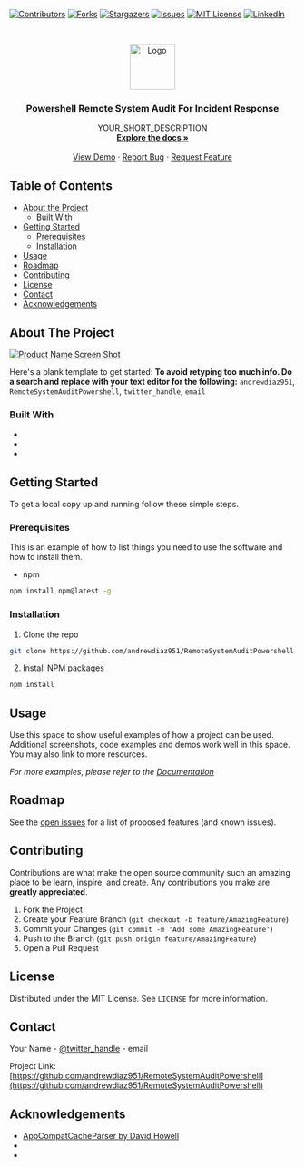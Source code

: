<!--
*** Thanks for checking out this README Template. If you have a suggestion that would
*** make this better, please fork the repo and create a pull request or simply open
*** an issue with the tag "enhancement".
*** Thanks again! Now go create something AMAZING! :D
***
***
***
*** To avoid retyping too much info. Do a search and replace for the following:
*** andrewdiaz951, RemoteSystemAuditPowershell, twitter_handle, email
-->





<!-- PROJECT SHIELDS -->
<!--
*** I'm using markdown "reference style" links for readability.
*** Reference links are enclosed in brackets [ ] instead of parentheses ( ).
*** See the bottom of this document for the declaration of the reference variables
*** for contributors-url, forks-url, etc. This is an optional, concise syntax you may use.
*** https://www.markdownguide.org/basic-syntax/#reference-style-links
-->
[![Contributors][contributors-shield]][contributors-url]
[![Forks][forks-shield]][forks-url]
[![Stargazers][stars-shield]][stars-url]
[![Issues][issues-shield]][issues-url]
[![MIT License][license-shield]][license-url]
[![LinkedIn][linkedin-shield]][linkedin-url]



<!-- PROJECT LOGO -->
<br />
<p align="center">
  <a href="https://github.com/andrewdiaz951/RemoteSystemAuditPowershell">
    <img src="images/logo.png" alt="Logo" width="80" height="80">
  </a>

  <h3 align="center">Powershell Remote System Audit For Incident Response</h3>

  <p align="center">
    YOUR_SHORT_DESCRIPTION
    <br />
    <a href="https://github.com/andrewdiaz951/RemoteSystemAuditPowershell"><strong>Explore the docs »</strong></a>
    <br />
    <br />
    <a href="https://github.com/andrewdiaz951/RemoteSystemAuditPowershell">View Demo</a>
    ·
    <a href="https://github.com/andrewdiaz951/RemoteSystemAuditPowershell/issues">Report Bug</a>
    ·
    <a href="https://github.com/andrewdiaz951/RemoteSystemAuditPowershell/issues">Request Feature</a>
  </p>
</p>



<!-- TABLE OF CONTENTS -->
## Table of Contents

* [About the Project](#about-the-project)
  * [Built With](#built-with)
* [Getting Started](#getting-started)
  * [Prerequisites](#prerequisites)
  * [Installation](#installation)
* [Usage](#usage)
* [Roadmap](#roadmap)
* [Contributing](#contributing)
* [License](#license)
* [Contact](#contact)
* [Acknowledgements](#acknowledgements)



<!-- ABOUT THE PROJECT -->
## About The Project

[![Product Name Screen Shot][product-screenshot]](https://example.com)

Here's a blank template to get started:
**To avoid retyping too much info. Do a search and replace with your text editor for the following:**
`andrewdiaz951`, `RemoteSystemAuditPowershell`, `twitter_handle`, `email`


### Built With

* []()
* []()
* []()



<!-- GETTING STARTED -->
## Getting Started

To get a local copy up and running follow these simple steps.

### Prerequisites

This is an example of how to list things you need to use the software and how to install them.
* npm
```sh
npm install npm@latest -g
```

### Installation

1. Clone the repo
```sh
git clone https://github.com/andrewdiaz951/RemoteSystemAuditPowershell.git
```
2. Install NPM packages
```sh
npm install
```



<!-- USAGE EXAMPLES -->
## Usage

Use this space to show useful examples of how a project can be used. Additional screenshots, code examples and demos work well in this space. You may also link to more resources.

_For more examples, please refer to the [Documentation](https://example.com)_



<!-- ROADMAP -->
## Roadmap

See the [open issues](https://github.com/andrewdiaz951/RemoteSystemAuditPowershell/issues) for a list of proposed features (and known issues).



<!-- CONTRIBUTING -->
## Contributing

Contributions are what make the open source community such an amazing place to be learn, inspire, and create. Any contributions you make are **greatly appreciated**.

1. Fork the Project
2. Create your Feature Branch (`git checkout -b feature/AmazingFeature`)
3. Commit your Changes (`git commit -m 'Add some AmazingFeature'`)
4. Push to the Branch (`git push origin feature/AmazingFeature`)
5. Open a Pull Request



<!-- LICENSE -->
## License

Distributed under the MIT License. See `LICENSE` for more information.



<!-- CONTACT -->
## Contact

Your Name - [@twitter_handle](https://twitter.com/twitter_handle) - email

Project Link: [https://github.com/andrewdiaz951/RemoteSystemAuditPowershell](https://github.com/andrewdiaz951/RemoteSystemAuditPowershell)



<!-- ACKNOWLEDGEMENTS -->
## Acknowledgements

* [AppCompatCacheParser by David Howell](https://github.com/davidhowell-tx/Invoke-LiveResponse)
* []()
* []()





<!-- MARKDOWN LINKS & IMAGES -->
<!-- https://www.markdownguide.org/basic-syntax/#reference-style-links -->
[contributors-shield]: https://img.shields.io/github/contributors/andrewdiaz951/repo.svg?style=flat-square
[contributors-url]: https://github.com/andrewdiaz951/repo/graphs/contributors
[forks-shield]: https://img.shields.io/github/forks/andrewdiaz951/repo.svg?style=flat-square
[forks-url]: https://github.com/andrewdiaz951/repo/network/members
[stars-shield]: https://img.shields.io/github/stars/andrewdiaz951/repo.svg?style=flat-square
[stars-url]: https://github.com/andrewdiaz951/repo/stargazers
[issues-shield]: https://img.shields.io/github/issues/andrewdiaz951/repo.svg?style=flat-square
[issues-url]: https://github.com/andrewdiaz951/repo/issues
[license-shield]: https://img.shields.io/github/license/andrewdiaz951/repo.svg?style=flat-square
[license-url]: https://github.com/andrewdiaz951/repo/blob/master/LICENSE.txt
[linkedin-shield]: https://img.shields.io/badge/-LinkedIn-black.svg?style=flat-square&logo=linkedin&colorB=555
[linkedin-url]: https://linkedin.com/in/andrewdiaz951
[product-screenshot]: images/screenshot.png
